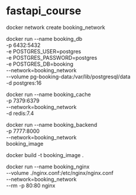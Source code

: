 # fastapi_course
docker network create booking_network

docker run --name booking_db \
    -p 6432:5432 \
    -e POSTGRES_USER=postgres \
    -e POSTGRES_PASSWORD=postgres \
    -e POSTGRES_DB=booking \
    --network=booking_network \
    --volume pg-booking-data:/var/lib/postgresql/data \
    -d postgres:16

docker run --name booking_cache \
    -p 7379:6379 \
    --network=booking_network \
    -d redis:7.4

docker run --name booking_backend \
    -p 7777:8000\
    --network=booking_network \
    booking_image
    

docker build -t booking_image .

docker run --name booking_nginx \
    --volume ./nginx.conf:/etc/nginx/nginx.conf \
    --network=booking_network \
    --rm -p 80:80 nginx